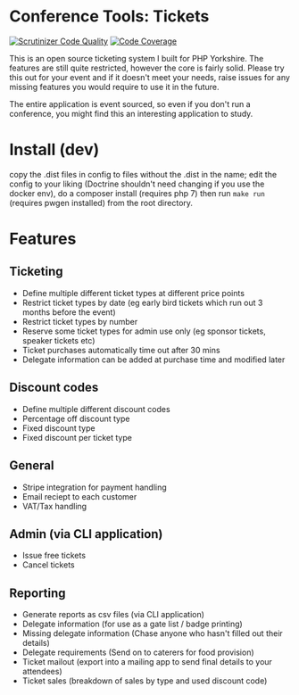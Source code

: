 # Conference Tools: Tickets
[![Scrutinizer Code Quality](https://scrutinizer-ci.com/g/conferencetools/opentickets/badges/quality-score.png?b=master)](https://scrutinizer-ci.com/g/conferencetools/opentickets/?branch=master) [![Code Coverage](https://scrutinizer-ci.com/g/conferencetools/opentickets/badges/coverage.png?b=master)](https://scrutinizer-ci.com/g/conferencetools/opentickets/?branch=master) 

This is an open source ticketing system I built for PHP Yorkshire. The features are still quite restricted, however the core is fairly solid. Please try this out for your event and if it doesn't meet your needs, raise issues for any missing features you would require to use it in the future. 

The entire application is event sourced, so even if you don't run a conference, you might find this an interesting application to study.

# Install (dev)

copy the .dist files in config to files without the .dist in the name; edit the config to your liking 
(Doctrine shouldn't need changing if you use the docker env), do a composer install (requires php 7) 
then run `make run` (requires pwgen installed) from the root directory. 

# Features

## Ticketing
- Define multiple different ticket types at different price points
- Restrict ticket types by date (eg early bird tickets which run out 3 months before the event)
- Restrict ticket types by number 
- Reserve some ticket types for admin use only (eg sponsor tickets, speaker tickets etc)
- Ticket purchases automatically time out after 30 mins
- Delegate information can be added at purchase time and modified later

## Discount codes
- Define multiple different discount codes 
- Percentage off discount type
- Fixed discount type
- Fixed discount per ticket type

## General
- Stripe integration for payment handling
- Email reciept to each customer
- VAT/Tax handling

## Admin (via CLI application)
- Issue free tickets
- Cancel tickets 

## Reporting
- Generate reports as csv files (via CLI application) 
- Delegate information (for use as a gate list / badge printing)
- Missing delegate information (Chase anyone who hasn't filled out their details)
- Delegate requirements (Send on to caterers for food provision)
- Ticket mailout (export into a mailing app to send final details to your attendees)
- Ticket sales (breakdown of sales by type and used discount code)
